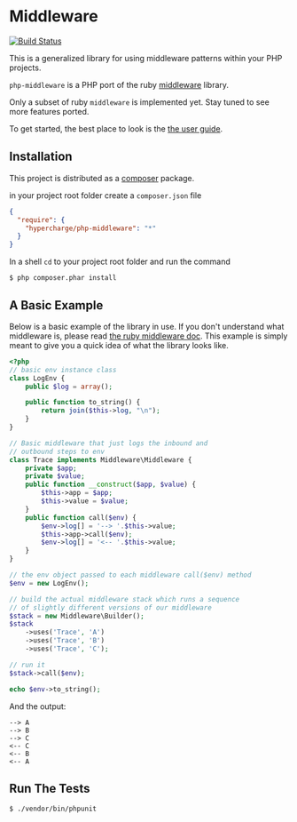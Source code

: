 # Middleware

[![Build Status](https://travis-ci.org/hypercharge/php-middleware.png?branch=master)](https://travis-ci.org/hypercharge/php-middleware)

This is a generalized library for using middleware patterns within
your PHP projects.

`php-middleware` is a PHP port of the ruby [middleware](https://github.com/mitchellh/middleware) library.

Only a subset of ruby `middleware` is implemented yet. Stay tuned to see more features ported.

To get started, the best place to look is the [the user guide](https://github.com/mitchellh/middleware/blob/master/user_guide.md).

## Installation

This project is distributed as a [composer](http://getcomposer.org/) package.

in your project root folder create a `composer.json` file
```json
{
  "require": {
    "hypercharge/php-middleware": "*"
  }
}
````
In a shell `cd` to your project root folder and run the command
```console
$ php composer.phar install
```

## A Basic Example

Below is a basic example of the library in use. If you don't understand what middleware is, please read [the ruby middleware doc](https://github.com/mitchellh/middleware/blob/master/user_guide.md#middleware). This example is simply meant to give you a quick idea of what the library looks like.

```php
<?php
// basic env instance class
class LogEnv {
	public $log = array();

	public function to_string() {
		return join($this->log, "\n");
	}
}

// Basic middleware that just logs the inbound and
// outbound steps to env
class Trace implements Middleware\Middleware {
	private $app;
	private $value;
	public function __construct($app, $value) {
		$this->app = $app;
		$this->value = $value;
	}
	public function call($env) {
		$env->log[] = '--> '.$this->value;
		$this->app->call($env);
		$env->log[] = '<-- '.$this->value;
	}
}

// the env object passed to each middleware call($env) method
$env = new LogEnv();

// build the actual middleware stack which runs a sequence
// of slightly different versions of our middleware
$stack = new Middleware\Builder();
$stack
	->uses('Trace', 'A')
	->uses('Trace', 'B')
	->uses('Trace', 'C');

// run it
$stack->call($env);

echo $env->to_string();
```
And the output:
```
--> A
--> B
--> C
<-- C
<-- B
<-- A
```

## Run The Tests

```console
$ ./vendor/bin/phpunit
```